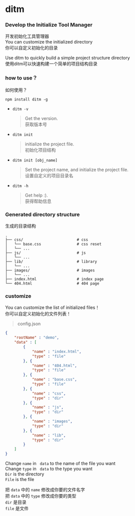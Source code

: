 # ditm  
### Develop the Initialize Tool Manager  
开发初始化工具管理器   
You can customize the initialized directory  
你可以自定义初始化的目录  
  
Use ditm to quickly build a simple project structure directory   
使用ditm可以快速构建一个简单的项目结构目录  

### how to use？  
如何使用？   

```shell
npm install ditm -g  
```

- `ditm -v`
	> Get the version.  
	> 获取版本号

- `ditm init`
	> initialize the project file.  
	> 初始化项目结构

- `ditm init [obj_name]`
	> Set the project name, and initialize the project file.  
	> 设置自定义的项目目录名  
- `ditm -h`
	> Get help :).  
	> 获得帮助信息



### Generated directory structure  
生成的目录结构   

```
.  
├── css/                        # css  
│   └── base.css                # css reset  
│   └── ...  
├── js/                         # js  
│   └── ...  
├── lib/                        # library  
│   └── ...  
├── images/                     # images  
│   └── ...  
├── index.html                  # index page  
└── 404.html                    # 404 page  
```

### customize

You can customize the list of initialized files！   
你可以自定义初始化的文件列表！ 

> config.json

```json
{
    "rootName" : "demo",
    "data" : [
        {
            "name" : "index.html",
            "type" : "file"
        }, {
            "name" : "404.html",
            "type" : "file"
        }, {
            "name" : "base.css",
            "type" : "file"
        }, {
            "name" : "css",
            "type" : "dir"
        }, {
            "name" : "js",
            "type" : "dir"
        }, {
            "name" : "images",
            "type" : "dir"
        }, {
            "name" : "lib",
            "type" : "dir"
        }
    ]
}
```

Change `name` in ` data` to the name of the file you want   
Change `type` in ` data` to the type you want  
`Dir` is the directory  
`File` is the file  

把 `data` 中的 `name` 修改成你要的文件名字  
把 `data` 中的 `type` 修改成你要的类型  
	`dir` 是目录  
	`file` 是文件  

